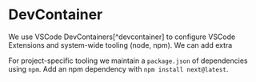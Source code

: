 # DevContainer
We use VSCode DevContainers[^devcontainer] to configure VSCode Extensions and system-wide tooling (node, npm). We can add extra

For project-specific tooling we maintain a `package.json` of dependencies using `npm`. Add an npm dependency with `npm install next@latest`.